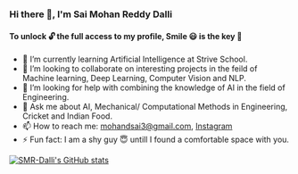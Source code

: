 ### Hi there 👋, I'm Sai Mohan Reddy Dalli
#### To unlock 🔓 the full access to my profile, Smile 😃 is the key 🔑



- 🌱 I’m currently learning Artificial Intelligence at Strive School.
- 👯 I’m looking to collaborate on interesting projects in the feild of Machine learning, Deep Learning, Computer Vision and NLP.
- 🤔 I’m looking for help with combining the knowledge of AI in the field of Engineering.
- 💬 Ask me about AI, Mechanical/ Computational Methods in Engineering, Cricket and Indian Food.
- 📫 How to reach me: mohandsai3@gmail.com, [Instagram](https://www.instagram.com/saimohandalli/)
- ⚡ Fun fact: I am a shy guy 😇 untill I found a comfortable space with you.


[![SMR-Dalli's GitHub stats](https://github-readme-stats.vercel.app/api?username=smr-dalli)](https://github.com/smr-dalli/github-readme-stats)
